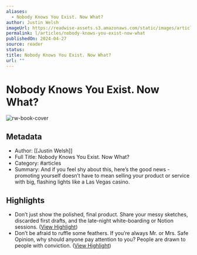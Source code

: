 ```yaml
---
aliases:
  - Nobody Knows You Exist. Now What?
author: Justin Welsh
imageUrl: https://readwise-assets.s3.amazonaws.com/static/images/article0.00998d930354.png
permalink: l/articles/nobody-knows-you-exist-now-what
publishedOn: 2024-04-27
source: reader
status: 
title: Nobody Knows You Exist. Now What?
url: ""
---
```

# Nobody Knows You Exist. Now What?

![rw-book-cover](https://readwise-assets.s3.amazonaws.com/static/images/article0.00998d930354.png)

## Metadata

- Author: [[Justin Welsh]]
- Full Title: Nobody Knows You Exist. Now What?
- Category: #articles
- Summary: And if you feel shy about this, here’s the good news - promoting yourself doesn’t have to mean selling your product or service with big, flashing lights like a Las Vegas casino.

## Highlights

- Don’t just show the polished, final product. Share your messy sketches, discarded first drafts, and the late-night white-boarding or Notion sessions. ([View Highlight](https://read.readwise.io/read/01hww93zyn2gprpekerhhahemw))
- Don’t be afraid to ruffle some feathers. If you’re always Mr. or Mrs. Safe Opinion, why should anyone pay attention to you? People are drawn to people with conviction. ([View Highlight](https://read.readwise.io/read/01hww93tsdqh1kb21q7r9gj99e))
